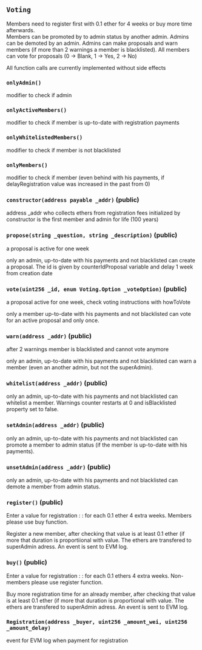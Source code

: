 ## `Voting`

Members need to register first with 0.1 ether for 4 weeks or buy more time afterwards.   
Members can be promoted by to admin status by another admin. 
Admins can be demoted by an admin.
Admins can make proposals and warn members (if more than 2 warnings a member is blacklisted). 
All members can vote for proposals (0 -> Blank, 1 -> Yes, 2 -> No)



All function calls are currently implemented without side effects

### `onlyAdmin()`



modifier to check if admin

### `onlyActiveMembers()`



modifier to check if member is up-to-date with registration payments

### `onlyWhitelistedMembers()`



modifier to check if member is not blacklisted

### `onlyMembers()`



modifier to check if member (even behind with his payments, if delayRegistration value was increased in the past from 0)


### `constructor(address payable _addr)` (public)



address _addr who collects ethers from registration fees initialized by constructor is the first member and admin for life (100 years)

### `propose(string _question, string _description)` (public)

a proposal is active for one week  


only an admin, up-to-date with his payments and not blacklisted can create a proposal. The id is given by counterIdProposal variable and delay 1 week from creation date 


### `vote(uint256 _id, enum Voting.Option _voteOption)` (public)

a proposal active for one week, check voting instructions with howToVote  


only a member up-to-date with his payments and not blacklisted can vote for an active proposal and only once. 


### `warn(address _addr)` (public)

after 2 warnings member is blacklisted and cannot vote anymore  


only an admin, up-to-date with his payments and not blacklisted can warn a member (even an another admin, but not the superAdmin). 


### `whitelist(address _addr)` (public)



only an admin, up-to-date with his payments and not blacklisted can whitelist a member. Warnings counter restarts at 0 and isBlacklisted property set to false. 


### `setAdmin(address _addr)` (public)



only an admin, up-to-date with his payments and not blacklisted can promote a member to admin status (if the member is up-to-date with his payments). 


### `unsetAdmin(address _addr)` (public)



only an admin, up-to-date with his payments and not blacklisted can demote a member from admin status. 


### `register()` (public)

Enter a value for registration : : for each 0.1 ether 4 extra weeks. Members please use buy function.

Register a new member, after checking that value is at least 0.1 ether (if more that duration is proportiional with value. The ethers are transfered to superAdmin adress. An event is sent to EVM log.


### `buy()` (public)

Enter a value for registration : : for each 0.1 ethers 4 extra weeks. Non-members please use register function.

Buy more registration time for an already member, after checking that value is at least 0.1 ether (if more that duration is proportional with value. The ethers are transfered to superAdmin adress. An event is sent to EVM log.



### `Registration(address _buyer, uint256 _amount_wei, uint256 _amount_delay)`



event for EVM log when payment for registration

